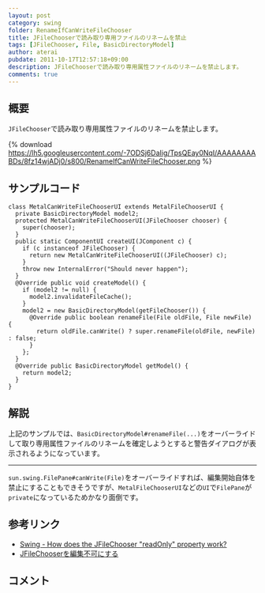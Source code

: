 ```yaml
---
layout: post
category: swing
folder: RenameIfCanWriteFileChooser
title: JFileChooserで読み取り専用ファイルのリネームを禁止
tags: [JFileChooser, File, BasicDirectoryModel]
author: aterai
pubdate: 2011-10-17T12:57:18+09:00
description: JFileChooserで読み取り専用属性ファイルのリネームを禁止します。
comments: true
---
```

## 概要
`JFileChooser`で読み取り専用属性ファイルのリネームを禁止します。

{% download https://lh5.googleusercontent.com/-7ODSj6DaIig/TpsQEay0NqI/AAAAAAAABDs/8fz14wjADj0/s800/RenameIfCanWriteFileChooser.png %}

## サンプルコード
<pre class="prettyprint"><code>class MetalCanWriteFileChooserUI extends MetalFileChooserUI {
  private BasicDirectoryModel model2;
  protected MetalCanWriteFileChooserUI(JFileChooser chooser) {
    super(chooser);
  }
  public static ComponentUI createUI(JComponent c) {
    if (c instanceof JFileChooser) {
      return new MetalCanWriteFileChooserUI((JFileChooser) c);
    }
    throw new InternalError("Should never happen");
  }
  @Override public void createModel() {
    if (model2 != null) {
      model2.invalidateFileCache();
    }
    model2 = new BasicDirectoryModel(getFileChooser()) {
      @Override public boolean renameFile(File oldFile, File newFile) {
        return oldFile.canWrite() ? super.renameFile(oldFile, newFile) : false;
      }
    };
  }
  @Override public BasicDirectoryModel getModel() {
    return model2;
  }
}
</code></pre>

## 解説
上記のサンプルでは、`BasicDirectoryModel#renameFile(...)`をオーバーライドして取り専用属性ファイルのリネームを確定しようとすると警告ダイアログが表示されるようになっています。

- - - -
`sun.swing.FilePane#canWrite(File)`をオーバーライドすれば、編集開始自体を禁止にすることもできそうですが、`MetalFileChooserUI`などの`UI`で`FilePane`が`private`になっているためかなり面倒です。

## 参考リンク
- [Swing - How does the JFileChooser "readOnly" property work?](https://community.oracle.com/thread/2300004)
- [JFileChooserを編集不可にする](http://ateraimemo.com/Swing/ROFileChooser.html)

<!-- dummy comment line for breaking list -->

## コメント
